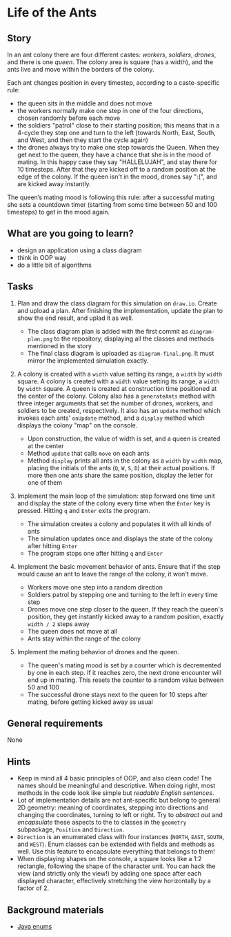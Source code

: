 # Life of the Ants

## Story

In an ant colony there are four different castes: _workers_, _soldiers_, _drones_, and there is one _queen_. The colony area is square (has a width), and the ants live and move within the borders of the colony.

Each ant changes position in every timestep, according to a caste-specific rule:
- the queen sits in the middle and does not move
- the workers normally make one step in one of the four directions, chosen randomly before each move
- the soldiers "patrol" close to their starting position; this means that in a 4-cycle they step one and turn to the left (towards North, East, South, and West, and then they start the cycle again)
- the drones always try to make one step towards the Queen. When they get next to the queen, they have a chance that she is in the mood of mating. In this happy case they say "HALLELUJAH", and stay there for 10 timesteps. After that they are kicked off to a random position at the edge of the colony. If the queen isn't in the mood, drones say ":(", and are kicked away instantly.

The queen’s mating mood is following this rule: after a successful mating she sets a countdown timer (starting from some time between 50 and 100 timesteps) to get in the mood again.

## What are you going to learn?

- design an application using a class diagram
- think in OOP way
- do a little bit of algorithms

## Tasks

1. Plan and draw the class diagram for this simulation on `draw.io`. Create and upload a plan.
After finishing the implementation, update the plan to show the end result, and uplad it as well.
    - The class diagram plan is added with the first commit as `diagram-plan.png` to the repository, displaying all the classes and methods mentioned in the story
    - The final class diagram is uploaded as `diagram-final.png`. It must mirror the implemented simulation exactly.

2. A colony is created with a `width` value setting its range, a `width` by `width` square.
A colony is created with a `width` value setting its range, a `width` by `width` square.
A queen is created at construction time positioned at the center of
the colony. Colony also has a `generateAnts` method with three integer arguments
that set the number of drones, workers, and soldiers to be created, respectively.
It also has an `update` method which invokes each ants' `onUpdate` method,
and a `display` method which displays the colony "map" on the console.
    - Upon construction, the value of width is set, and a queen is created at the center
    - Method `update` that calls `move` on each ants
    - Method `display` prints all ants in the colony as a `width` by `width` map, placing the initials of the ants (`Q`, `W`, `S`, `D`) at their actual positions. If more then one ants share the same position, display the letter for one of them

3. Implement the main loop of the simulation: step forward one time unit and display the state of the colony every time when the `Enter` key is pressed. Hitting `q` and `Enter` exits the program.
    - The simulation creates a colony and populates it with all kinds of ants
    - The simulation updates once and displays the state of the colony after hitting `Enter`
    - The program stops one after hitting `q` and `Enter`

4. Implement the basic movement behavior of ants. Ensure that if the step would cause an ant to leave the range of the colony, it won't move.
    - Workers move one step into a random direction
    - Soldiers patrol by stepping one and turning to the left in every time step
    - Drones move one step closer to the queen. If they reach the queen's position, they get instantly kicked away to a random position, exactly `width / 2` steps away
    - The queen does not move at all
    - Ants stay within the range of the colony

5. Implement the mating behavior of drones and the queen.
    - The queen's mating mood is set by a counter which is decremented by one in each step. If it reaches zero, the next drone encounter will end up in mating. This resets the counter to a random value between 50 and 100
    - The successful drone stays next to the queen for 10 steps after mating, before getting kicked away as usual

## General requirements

None

## Hints

- Keep in mind all 4 basic principles of OOP, and also clean code! The names should be meaningful and descriptive. When doing right, most methods in the code look like simple but _readable English sentences_.
- Lot of implementation details are not ant-specific but belong to general 2D geometry: meaning of coordinates, stepping into directions and changing the coordinates, turning to left or right. Try to _abstract out_ and _encapsulate_ these aspects to the to classes in the `geometry` subpackage, `Position` and `Direction`.
- `Direction` is an enumerated class with four instances (`NORTH`, `EAST`, `SOUTH`, and `WEST`). Enum classes can be extended with fields and methods as well. Use this feature to encapsulate everything that belongs to them!
- When displaying shapes on the console, a square looks like a 1:2 rectangle, following the shape of the character unit. You can hack the view (and strictly only the view!) by adding one space after each displayed character, effectively stretching the view horizontally by a factor of 2.

## Background materials

- [Java enums](https://docs.oracle.com/javase/tutorial/java/javaOO/enum.html)

